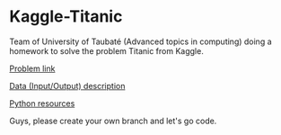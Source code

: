 # Kaggle-Titanic
Team of University of Taubaté (Advanced topics in computing) doing a homework to solve the problem Titanic from Kaggle.

[Problem link](https://www.kaggle.com/c/titanic)

[Data (Input/Output) description](https://www.kaggle.com/c/titanic/data)

[Python resources](https://www.datacamp.com/courses/intro-to-python-for-data-science)

Guys, please create your own branch and let's go code.
